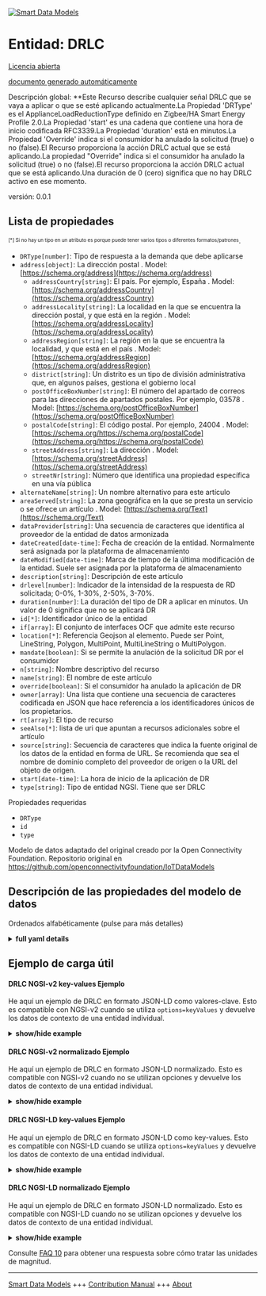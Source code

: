 <!-- 10-Header -->    
[![Smart Data Models](https://smartdatamodels.org/wp-content/uploads/2022/01/SmartDataModels_logo.png "Logo")](https://smartdatamodels.org)    
Entidad: DRLC    
=============<!-- /10-Header -->    
<!-- 15-License -->    
[Licencia abierta](https://github.com/smart-data-models//dataModel.OCF/blob/master/DRLC/LICENSE.md)    
[documento generado automáticamente](https://docs.google.com/presentation/d/e/2PACX-1vTs-Ng5dIAwkg91oTTUdt8ua7woBXhPnwavZ0FxgR8BsAI_Ek3C5q97Nd94HS8KhP-r_quD4H0fgyt3/pub?start=false&loop=false&delayms=3000#slide=id.gb715ace035_0_60)    
<!-- /15-License -->    
<!-- 20-Description -->    
Descripción global: **Este Recurso describe cualquier señal DRLC que se vaya a aplicar o que se esté aplicando actualmente.La Propiedad 'DRType' es el ApplianceLoadReductionType definido en Zigbee/HA Smart Energy Profile 2.0.La Propiedad 'start' es una cadena que contiene una hora de inicio codificada RFC3339.La Propiedad 'duration' está en minutos.La Propiedad 'Override' indica si el consumidor ha anulado la solicitud (true) o no (false).El Recurso proporciona la acción DRLC actual que se está aplicando.La propiedad "Override" indica si el consumidor ha anulado la solicitud (true) o no (false).El recurso proporciona la acción DRLC actual que se está aplicando.Una duración de 0 (cero) significa que no hay DRLC activo en ese momento.    
versión: 0.0.1    
<!-- /20-Description -->    
<!-- 30-PropertiesList -->    
## Lista de propiedades    
<sup><sub>[*] Si no hay un tipo en un atributo es porque puede tener varios tipos o diferentes formatos/patrones</sub></sup>.    
- `DRType[number]`: Tipo de respuesta a la demanda que debe aplicarse  - `address[object]`: La dirección postal  . Model: [https://schema.org/address](https://schema.org/address)	- `addressCountry[string]`: El país. Por ejemplo, España  . Model: [https://schema.org/addressCountry](https://schema.org/addressCountry)    
	- `addressLocality[string]`: La localidad en la que se encuentra la dirección postal, y que está en la región  . Model: [https://schema.org/addressLocality](https://schema.org/addressLocality)    
	- `addressRegion[string]`: La región en la que se encuentra la localidad, y que está en el país  . Model: [https://schema.org/addressRegion](https://schema.org/addressRegion)    
	- `district[string]`: Un distrito es un tipo de división administrativa que, en algunos países, gestiona el gobierno local      
	- `postOfficeBoxNumber[string]`: El número del apartado de correos para las direcciones de apartados postales. Por ejemplo, 03578  . Model: [https://schema.org/postOfficeBoxNumber](https://schema.org/postOfficeBoxNumber)    
	- `postalCode[string]`: El código postal. Por ejemplo, 24004  . Model: [https://schema.org/https://schema.org/postalCode](https://schema.org/https://schema.org/postalCode)    
	- `streetAddress[string]`: La dirección  . Model: [https://schema.org/streetAddress](https://schema.org/streetAddress)    
	- `streetNr[string]`: Número que identifica una propiedad específica en una vía pública      
- `alternateName[string]`: Un nombre alternativo para este artículo  - `areaServed[string]`: La zona geográfica en la que se presta un servicio o se ofrece un artículo  . Model: [https://schema.org/Text](https://schema.org/Text)- `dataProvider[string]`: Una secuencia de caracteres que identifica al proveedor de la entidad de datos armonizada  - `dateCreated[date-time]`: Fecha de creación de la entidad. Normalmente será asignada por la plataforma de almacenamiento  - `dateModified[date-time]`: Marca de tiempo de la última modificación de la entidad. Suele ser asignada por la plataforma de almacenamiento  - `description[string]`: Descripción de este artículo  - `drlevel[number]`: Indicador de la intensidad de la respuesta de RD solicitada; 0-0%, 1-30%, 2-50%, 3-70%.  - `duration[number]`: La duración del tipo de DR a aplicar en minutos. Un valor de 0 significa que no se aplicará DR  - `id[*]`: Identificador único de la entidad  - `if[array]`: El conjunto de interfaces OCF que admite este recurso  - `location[*]`: Referencia Geojson al elemento. Puede ser Point, LineString, Polygon, MultiPoint, MultiLineString o MultiPolygon.  - `mandate[boolean]`: Si se permite la anulación de la solicitud DR por el consumidor  - `n[string]`: Nombre descriptivo del recurso  - `name[string]`: El nombre de este artículo  - `override[boolean]`: Si el consumidor ha anulado la aplicación de DR  - `owner[array]`: Una lista que contiene una secuencia de caracteres codificada en JSON que hace referencia a los identificadores únicos de los propietarios.  - `rt[array]`: El tipo de recurso  - `seeAlso[*]`: lista de uri que apuntan a recursos adicionales sobre el artículo  - `source[string]`: Secuencia de caracteres que indica la fuente original de los datos de la entidad en forma de URL. Se recomienda que sea el nombre de dominio completo del proveedor de origen o la URL del objeto de origen.  - `start[date-time]`: La hora de inicio de la aplicación de DR  - `type[string]`: Tipo de entidad NGSI. Tiene que ser DRLC  <!-- /30-PropertiesList -->    
<!-- 35-RequiredProperties -->    
Propiedades requeridas    
- `DRType`  - `id`  - `type`  <!-- /35-RequiredProperties -->    
<!-- 40-RequiredProperties -->    
Modelo de datos adaptado del original creado por la Open Connectivity Foundation. Repositorio original en https://github.com/openconnectivityfoundation/IoTDataModels    
<!-- /40-RequiredProperties -->    
<!-- 50-DataModelHeader -->    
## Descripción de las propiedades del modelo de datos    
Ordenados alfabéticamente (pulse para más detalles)    
<!-- /50-DataModelHeader -->    
<!-- 60-ModelYaml -->    
<details><summary><strong>full yaml details</strong></summary>      
```yaml    
DRLC:      
  description: This Resource describes any to be applied or currently being applied DRLC signal.The Property 'DRType' is the ApplianceLoadReductionType defined in Zigbee/HA Smart Energy Profile 2.0.The Property 'start' is a string containing an RFC3339 encoded start time.The Property 'duration' value is in minutes.The Property 'Override' indicates whether the consumer has overridden the request (true) or not (false).The Resource provides the current DRLC action that is being applied.A duration of 0 (zero) means that no DRLC is currently active.      
  properties:      
    DRType:      
      description: The to be applied demand-response type      
      type: number      
      x-ngsi:      
        type: Property      
    address:      
      description: The mailing address      
      properties:      
        addressCountry:      
          description: 'The country. For example, Spain'      
          type: string      
          x-ngsi:      
            model: https://schema.org/addressCountry      
            type: Property      
        addressLocality:      
          description: 'The locality in which the street address is, and which is in the region'      
          type: string      
          x-ngsi:      
            model: https://schema.org/addressLocality      
            type: Property      
        addressRegion:      
          description: 'The region in which the locality is, and which is in the country'      
          type: string      
          x-ngsi:      
            model: https://schema.org/addressRegion      
            type: Property      
        district:      
          description: 'A district is a type of administrative division that, in some countries, is managed by the local government'      
          type: string      
          x-ngsi:      
            type: Property      
        postOfficeBoxNumber:      
          description: 'The post office box number for PO box addresses. For example, 03578'      
          type: string      
          x-ngsi:      
            model: https://schema.org/postOfficeBoxNumber      
            type: Property      
        postalCode:      
          description: 'The postal code. For example, 24004'      
          type: string      
          x-ngsi:      
            model: https://schema.org/https://schema.org/postalCode      
            type: Property      
        streetAddress:      
          description: The street address      
          type: string      
          x-ngsi:      
            model: https://schema.org/streetAddress      
            type: Property      
        streetNr:      
          description: Number identifying a specific property on a public street      
          type: string      
          x-ngsi:      
            type: Property      
      type: object      
      x-ngsi:      
        model: https://schema.org/address      
        type: Property      
    alternateName:      
      description: An alternative name for this item      
      type: string      
      x-ngsi:      
        type: Property      
    areaServed:      
      description: The geographic area where a service or offered item is provided      
      type: string      
      x-ngsi:      
        model: https://schema.org/Text      
        type: Property      
    dataProvider:      
      description: A sequence of characters identifying the provider of the harmonised data entity      
      type: string      
      x-ngsi:      
        type: Property      
    dateCreated:      
      description: Entity creation timestamp. This will usually be allocated by the storage platform      
      format: date-time      
      type: string      
      x-ngsi:      
        type: Property      
    dateModified:      
      description: Timestamp of the last modification of the entity. This will usually be allocated by the storage platform      
      format: date-time      
      type: string      
      x-ngsi:      
        type: Property      
    description:      
      description: A description of this item      
      type: string      
      x-ngsi:      
        type: Property      
    drlevel:      
      description: 'Indicator of the strength of the DR response that is requested; 0-0%, 1-30%, 2-50%, 3-70%'      
      maximum: 3      
      minimum: 0      
      type: number      
      x-ngsi:      
        type: Property      
    duration:      
      description: The duration of the to be applied DR type in minutes. A value of 0 means no applied DR      
      minimum: 0      
      type: number      
      x-ngsi:      
        type: Property      
    id:      
      anyOf:      
        - description: Identifier format of any NGSI entity      
          maxLength: 256      
          minLength: 1      
          pattern: ^[\w\-\.\{\}\$\+\*\[\]`|~^@!,:\\]+$      
          type: string      
          x-ngsi:      
            type: Property      
        - description: Identifier format of any NGSI entity      
          format: uri      
          type: string      
          x-ngsi:      
            type: Property      
      description: Unique identifier of the entity      
      x-ngsi:      
        type: Property      
    if:      
      description: The OCF Interface set supported by this Resource      
      items:      
        enum:      
          - oic.if.a      
          - oic.if.baseline      
        type: string      
      minItems: 2      
      readOnly: true      
      type: array      
      uniqueItems: true      
      x-ngsi:      
        type: Property      
    location:      
      description: 'Geojson reference to the item. It can be Point, LineString, Polygon, MultiPoint, MultiLineString or MultiPolygon'      
      oneOf:      
        - description: Geojson reference to the item. Point      
          properties:      
            bbox:      
              items:      
                type: number      
              minItems: 4      
              type: array      
            coordinates:      
              items:      
                type: number      
              minItems: 2      
              type: array      
            type:      
              enum:      
                - Point      
              type: string      
          required:      
            - type      
            - coordinates      
          title: GeoJSON Point      
          type: object      
          x-ngsi:      
            type: GeoProperty      
        - description: Geojson reference to the item. LineString      
          properties:      
            bbox:      
              items:      
                type: number      
              minItems: 4      
              type: array      
            coordinates:      
              items:      
                items:      
                  type: number      
                minItems: 2      
                type: array      
              minItems: 2      
              type: array      
            type:      
              enum:      
                - LineString      
              type: string      
          required:      
            - type      
            - coordinates      
          title: GeoJSON LineString      
          type: object      
          x-ngsi:      
            type: GeoProperty      
        - description: Geojson reference to the item. Polygon      
          properties:      
            bbox:      
              items:      
                type: number      
              minItems: 4      
              type: array      
            coordinates:      
              items:      
                items:      
                  items:      
                    type: number      
                  minItems: 2      
                  type: array      
                minItems: 4      
                type: array      
              type: array      
            type:      
              enum:      
                - Polygon      
              type: string      
          required:      
            - type      
            - coordinates      
          title: GeoJSON Polygon      
          type: object      
          x-ngsi:      
            type: GeoProperty      
        - description: Geojson reference to the item. MultiPoint      
          properties:      
            bbox:      
              items:      
                type: number      
              minItems: 4      
              type: array      
            coordinates:      
              items:      
                items:      
                  type: number      
                minItems: 2      
                type: array      
              type: array      
            type:      
              enum:      
                - MultiPoint      
              type: string      
          required:      
            - type      
            - coordinates      
          title: GeoJSON MultiPoint      
          type: object      
          x-ngsi:      
            type: GeoProperty      
        - description: Geojson reference to the item. MultiLineString      
          properties:      
            bbox:      
              items:      
                type: number      
              minItems: 4      
              type: array      
            coordinates:      
              items:      
                items:      
                  items:      
                    type: number      
                  minItems: 2      
                  type: array      
                minItems: 2      
                type: array      
              type: array      
            type:      
              enum:      
                - MultiLineString      
              type: string      
          required:      
            - type      
            - coordinates      
          title: GeoJSON MultiLineString      
          type: object      
          x-ngsi:      
            type: GeoProperty      
        - description: Geojson reference to the item. MultiLineString      
          properties:      
            bbox:      
              items:      
                type: number      
              minItems: 4      
              type: array      
            coordinates:      
              items:      
                items:      
                  items:      
                    items:      
                      type: number      
                    minItems: 2      
                    type: array      
                  minItems: 4      
                  type: array      
                type: array      
              type: array      
            type:      
              enum:      
                - MultiPolygon      
              type: string      
          required:      
            - type      
            - coordinates      
          title: GeoJSON MultiPolygon      
          type: object      
          x-ngsi:      
            type: GeoProperty      
      x-ngsi:      
        type: GeoProperty      
    mandate:      
      description: Whether overriding the DR request by the consumer is allowed      
      type: boolean      
      x-ngsi:      
        type: Property      
    n:      
      description: Friendly name of the Resource      
      maxLength: 64      
      readOnly: true      
      type: string      
      x-ngsi:      
        type: Property      
    name:      
      description: The name of this item      
      type: string      
      x-ngsi:      
        type: Property      
    override:      
      description: Whether the consumer has overriden the application of DR      
      type: boolean      
      x-ngsi:      
        type: Property      
    owner:      
      description: A List containing a JSON encoded sequence of characters referencing the unique Ids of the owner(s)      
      items:      
        anyOf:      
          - description: Identifier format of any NGSI entity      
            maxLength: 256      
            minLength: 1      
            pattern: ^[\w\-\.\{\}\$\+\*\[\]`|~^@!,:\\]+$      
            type: string      
            x-ngsi:      
              type: Property      
          - description: Identifier format of any NGSI entity      
            format: uri      
            type: string      
            x-ngsi:      
              type: Property      
        description: Unique identifier of the entity      
        x-ngsi:      
          type: Property      
      type: array      
      x-ngsi:      
        type: Property      
    rt:      
      description: The Resource Type      
      items:      
        enum:      
          - oic.r.energy.drlc      
        maxLength: 64      
        type: string      
      minItems: 1      
      readOnly: true      
      type: array      
      uniqueItems: true      
      x-ngsi:      
        type: Property      
    seeAlso:      
      description: list of uri pointing to additional resources about the item      
      oneOf:      
        - items:      
            format: uri      
            type: string      
          minItems: 1      
          type: array      
        - format: uri      
          type: string      
      x-ngsi:      
        type: Property      
    source:      
      description: 'A sequence of characters giving the original source of the entity data as a URL. Recommended to be the fully qualified domain name of the source provider, or the URL to the source object'      
      type: string      
      x-ngsi:      
        type: Property      
    start:      
      description: The start time for the application of DR      
      format: date-time      
      type: string      
      x-ngsi:      
        type: Property      
    type:      
      description: NGSI entity type. It has to be DRLC      
      enum:      
        - DRLC      
      type: string      
      x-ngsi:      
        type: Property      
  required:      
    - DRType      
    - id      
    - type      
  type: object      
  x-derived-from: https://raw.githubusercontent.com/openconnectivityfoundation/IoTDataModels/master/DRLCResURI.swagger.json      
  x-disclaimer: 'Redistribution and use in source and binary forms, with or without modification, are permitted  provided that the license conditions are met. Copyleft (c) 2022 Contributors to Smart Data Models Program'      
  x-license-url: https://github.com/smart-data-models/dataModel.OCF/blob/master/DRLC/LICENSE.md      
  x-model-schema: https://smart-data-models.github.io/dataModel.OCF/DRLC/schema.json      
  x-model-tags: OCF      
  x-version: 0.0.1      
```    
</details>      
<!-- /60-ModelYaml -->    
<!-- 70-MiddleNotes -->    
<!-- /70-MiddleNotes -->    
<!-- 80-Examples -->    
## Ejemplo de carga útil    
#### DRLC NGSI-v2 key-values Ejemplo    
He aquí un ejemplo de DRLC en formato JSON-LD como valores-clave. Esto es compatible con NGSI-v2 cuando se utiliza `options=keyValues` y devuelve los datos de contexto de una entidad individual.    
<details><summary><strong>show/hide example</strong></summary>      
```json  
{  
  "id": "urn:ngsi-ld:DRLC:id:GQEJ:48764759",  
  "dateCreated": "1979-07-06T09:36:23Z",  
  "dateModified": "2021-06-07T14:46:20Z",  
  "source": "Son would mouth relate own chair better available. Line beyond its particularly tree whom.",  
  "name": "Tend employee source nature add rest. Report size personal partner stock four. Region as true develop sound central.",  
  "alternateName": "Before year themselves your majority feeling fact. Natural sport music white. Na",  
  "description": "Wonder employee attorney quickly candidate change although bag.",  
  "dataProvider": "Study modern miss dog Democrat quickly. Often late produce you true soldier. Food break onto friend.",  
  "owner": [  
    "urn:ngsi-ld:DRLC:items:KNBD:33041352",  
    "urn:ngsi-ld:DRLC:items:DUGT:23098910"  
  ],  
  "seeAlso": [  
    "urn:ngsi-ld:DRLC:items:AGFW:91615109"  
  ],  
  "location": {  
    "type": "Point",  
    "coordinates": [  
      -56.7421445,  
      77.286609  
    ]  
  },  
  "address": {  
    "streetAddress": "Vie",  
    "addressLocality": "Others record hospital. Grow rule stuff truth college. Whom around put suddenly garden.",  
    "addressRegion": "Others kind company likely. Tonight",  
    "addressCountry": "Real leader bad school name care several. Good explain grow water plant perform resource.",  
    "postalCode": "Stock ball organization recognize civil development. Her then nothing increase I reduce industr",  
    "postOfficeBoxNumber": "Those traditional page a al",  
    "streetNr": "Wear individual about add senior woman.",  
    "district": "Best budget power them evi"  
  },  
  "areaServed": "Fire happen nothing support suffer which parent. Republican total policy head Mrs debate onto.",  
  "rt": [  
    "oic.r.energy.drlc"  
  ],  
  "start": "1979-06-04T08:47:18Z",  
  "duration": 864,  
  "override": false,  
  "DRType": 864,  
  "drlevel": 3,  
  "mandate": false,  
  "n": "Whole magazine truth stop whose.",  
  "if": [  
    "oic.if.baseline",  
    "oic.if.a"  
  ],  
  "type": "DRLC"  
}  
```  
</details>    
#### DRLC NGSI-v2 normalizado Ejemplo    
He aquí un ejemplo de DRLC en formato JSON-LD normalizado. Esto es compatible con NGSI-v2 cuando no se utilizan opciones y devuelve los datos de contexto de una entidad individual.    
<details><summary><strong>show/hide example</strong></summary>      
```json  
{  
  "id": "urn:ngsi-ld:DRLC:id:GQEJ:48764759",  
  "dateCreated": {  
    "type": "DateTime",  
    "value": "1979-07-06T09:36:23Z"  
  },  
  "dateModified": {  
    "type": "DateTime",  
    "value": "2021-06-07T14:46:20Z"  
  },  
  "source": {  
    "type": "Text",  
    "value": "Son would mouth relate own chair better available. Line beyond its particularly tree whom."  
  },  
  "name": {  
    "type": "Text",  
    "value": "Tend employee source nature add rest. Report size personal partner stock four. Region as true develop sound central."  
  },  
  "alternateName": {  
    "type": "Text",  
    "value": "Before year themselves your majority feeling fact. Natural sport music white. Na"  
  },  
  "description": {  
    "type": "Text",  
    "value": "Wonder employee attorney quickly candidate change although bag."  
  },  
  "dataProvider": {  
    "type": "Text",  
    "value": "Study modern miss dog Democrat quickly. Often late produce you true soldier. Food break onto friend."  
  },  
  "owner": {  
    "type": "StructuredValue",  
    "value": [  
      "urn:ngsi-ld:DRLC:items:KNBD:33041352",  
      "urn:ngsi-ld:DRLC:items:DUGT:23098910"  
    ]  
  },  
  "seeAlso": {  
    "type": "StructuredValue",  
    "value": [  
      "urn:ngsi-ld:DRLC:items:AGFW:91615109"  
    ]  
  },  
  "location": {  
    "type": "geo:json",  
    "value": {  
      "type": "Point",  
      "coordinates": [  
        -56.7421445,  
        77.286609  
      ]  
    }  
  },  
  "address": {  
    "type": "StructuredValue",  
    "value": {  
      "streetAddress": "Vie",  
      "addressLocality": "Others record hospital. Grow rule stuff truth college. Whom around put suddenly garden.",  
      "addressRegion": "Others kind company likely. Tonight",  
      "addressCountry": "Real leader bad school name care several. Good explain grow water plant perform resource.",  
      "postalCode": "Stock ball organization recognize civil development. Her then nothing increase I reduce industr",  
      "postOfficeBoxNumber": "Those traditional page a al",  
      "streetNr": "Wear individual about add senior woman.",  
      "district": "Best budget power them evi"  
    }  
  },  
  "areaServed": {  
    "type": "Text",  
    "value": "Fire happen nothing support suffer which parent. Republican total policy head Mrs debate onto."  
  },  
  "rt": {  
    "type": "StructuredValue",  
    "value": [  
      "oic.r.energy.drlc"  
    ]  
  },  
  "start": {  
    "type": "DateTime",  
    "value": "1979-06-04T08:47:18Z"  
  },  
  "duration": {  
    "type": "Number",  
    "value": 864  
  },  
  "override": {  
    "type": "Boolean",  
    "value": false  
  },  
  "DRType": {  
    "type": "Number",  
    "value": 864  
  },  
  "drlevel": {  
    "type": "Number",  
    "value": 3  
  },  
  "mandate": {  
    "type": "Boolean",  
    "value": false  
  },  
  "n": {  
    "type": "Text",  
    "value": "Whole magazine truth stop whose."  
  },  
  "if": {  
    "type": "StructuredValue",  
    "value": [  
      "oic.if.baseline",  
      "oic.if.a"  
    ]  
  },  
  "type": "DRLC"  
}  
```  
</details>    
#### DRLC NGSI-LD key-values Ejemplo    
He aquí un ejemplo de DRLC en formato JSON-LD como key-values. Esto es compatible con NGSI-LD cuando se utiliza `options=keyValues` y devuelve los datos de contexto de una entidad individual.    
<details><summary><strong>show/hide example</strong></summary>      
```json  
{  
  "id": "urn:ngsi-ld:DRLC:id:GQEJ:48764759",  
  "dateCreated": "1979-07-06T09:36:23Z",  
  "dateModified": "2021-06-07T14:46:20Z",  
  "source": "Son would mouth relate own chair better available. Line beyond its particularly tree whom.",  
  "name": "Tend employee source nature add rest. Report size personal partner stock four. Region as true develop sound central.",  
  "alternateName": "Before year themselves your majority feeling fact. Natural sport music white. Na",  
  "description": "Wonder employee attorney quickly candidate change although bag.",  
  "dataProvider": "Study modern miss dog Democrat quickly. Often late produce you true soldier. Food break onto friend.",  
  "owner": [  
    "urn:ngsi-ld:DRLC:items:KNBD:33041352",  
    "urn:ngsi-ld:DRLC:items:DUGT:23098910"  
  ],  
  "seeAlso": [  
    "urn:ngsi-ld:DRLC:items:AGFW:91615109"  
  ],  
  "location": {  
    "type": "Point",  
    "coordinates": [  
      -56.7421445,  
      77.286609  
    ]  
  },  
  "address": {  
    "streetAddress": "Vie",  
    "addressLocality": "Others record hospital. Grow rule stuff truth college. Whom around put suddenly garden.",  
    "addressRegion": "Others kind company likely. Tonight",  
    "addressCountry": "Real leader bad school name care several. Good explain grow water plant perform resource.",  
    "postalCode": "Stock ball organization recognize civil development. Her then nothing increase I reduce industr",  
    "postOfficeBoxNumber": "Those traditional page a al",  
    "streetNr": "Wear individual about add senior woman.",  
    "district": "Best budget power them evi"  
  },  
  "areaServed": "Fire happen nothing support suffer which parent. Republican total policy head Mrs debate onto.",  
  "rt": [  
    "oic.r.energy.drlc"  
  ],  
  "start": "1979-06-04T08:47:18Z",  
  "duration": 864,  
  "override": false,  
  "DRType": 864,  
  "drlevel": 3,  
  "mandate": false,  
  "n": "Whole magazine truth stop whose.",  
  "if": [  
    "oic.if.baseline",  
    "oic.if.a"  
  ],  
  "type": "DRLC",  
  "@context": [  
    "https://smartdatamodels.org/context.jsonld"  
  ]  
}  
```  
</details>    
#### DRLC NGSI-LD normalizado Ejemplo    
He aquí un ejemplo de DRLC en formato JSON-LD normalizado. Esto es compatible con NGSI-LD cuando no se utilizan opciones y devuelve los datos de contexto de una entidad individual.    
<details><summary><strong>show/hide example</strong></summary>      
```json  
{  
    "id": "urn:ngsi-ld:DRLC:id:GQEJ:48764759",  
    "dateCreated": {  
        "type": "Property",  
        "value": {  
            "@type": "DateTime",  
            "@value": "1979-07-06T09:36:23Z"  
        }  
    },  
    "dateModified": {  
        "type": "Property",  
        "value": {  
            "@type": "DateTime",  
            "@value": "2021-06-07T14:46:20Z"  
        }  
    },  
    "source": {  
        "type": "Property",  
        "value": "Son would mouth relate own chair better available. Line beyond its particularly tree whom."  
    },  
    "name": {  
        "type": "Property",  
        "value": "Tend employee source nature add rest. Report size personal partner stock four. Region as true develop sound central."  
    },  
    "alternateName": {  
        "type": "Property",  
        "value": "Before year themselves your majority feeling fact. Natural sport music white. Na"  
    },  
    "description": {  
        "type": "Property",  
        "value": "Wonder employee attorney quickly candidate change although bag."  
    },  
    "dataProvider": {  
        "type": "Property",  
        "value": "Study modern miss dog Democrat quickly. Often late produce you true soldier. Food break onto friend."  
    },  
    "owner": {  
        "type": "Property",  
        "value": [  
            "urn:ngsi-ld:DRLC:items:KNBD:33041352",  
            "urn:ngsi-ld:DRLC:items:DUGT:23098910"  
        ]  
    },  
    "seeAlso": {  
        "type": "Property",  
        "value": [  
            "urn:ngsi-ld:DRLC:items:AGFW:91615109"  
        ]  
    },  
    "location": {  
        "type": "GeoProperty",  
        "value": {  
            "type": "Point",  
            "coordinates": [  
                -56.7421445,  
                77.286609  
            ]  
        }  
    },  
    "address": {  
        "type": "Property",  
        "value": {  
            "streetAddress": "Vie",  
            "addressLocality": "Others record hospital. Grow rule stuff truth college. Whom around put suddenly garden.",  
            "addressRegion": "Others kind company likely. Tonight",  
            "addressCountry": "Real leader bad school name care several. Good explain grow water plant perform resource.",  
            "postalCode": "Stock ball organization recognize civil development. Her then nothing increase I reduce industr",  
            "postOfficeBoxNumber": "Those traditional page a al",  
            "streetNr": "Wear individual about add senior woman.",  
            "district": "Best budget power them evi"  
        }  
    },  
    "areaServed": {  
        "type": "Property",  
        "value": "Fire happen nothing support suffer which parent. Republican total policy head Mrs debate onto."  
    },  
    "rt": {  
        "type": "Property",  
        "value": [  
            "oic.r.energy.drlc"  
        ]  
    },  
    "start": {  
        "type": "Property",  
        "value": {  
            "@type": "DateTime",  
            "@value": "1979-06-04T08:47:18Z"  
        }  
    },  
    "duration": {  
        "type": "Property",  
        "value": 864  
    },  
    "override": {  
        "type": "Property",  
        "value": false  
    },  
    "DRType": {  
        "type": "Property",  
        "value": 864  
    },  
    "drlevel": {  
        "type": "Property",  
        "value": 3  
    },  
    "mandate": {  
        "type": "Property",  
        "value": false  
    },  
    "n": {  
        "type": "Property",  
        "value": "Whole magazine truth stop whose."  
    },  
    "if": {  
        "type": "Property",  
        "value": [  
            "oic.if.baseline",  
            "oic.if.a"  
        ]  
    },  
    "type": "DRLC",  
    "@context": [  
        "https://smartdatamodels.org/context.jsonld"  
    ]  
}  
```  
</details><!-- /80-Examples -->    
<!-- 90-FooterNotes -->    
<!-- /90-FooterNotes -->    
<!-- 95-Units -->    
Consulte [FAQ 10](https://smartdatamodels.org/index.php/faqs/) para obtener una respuesta sobre cómo tratar las unidades de magnitud.    
<!-- /95-Units -->    
<!-- 97-LastFooter -->    
---    
[Smart Data Models](https://smartdatamodels.org) +++ [Contribution Manual](https://bit.ly/contribution_manual) +++ [About](https://bit.ly/Introduction_SDM)<!-- /97-LastFooter -->    
